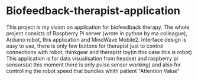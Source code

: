 # Biofeedback-therapist-application
This project is my vision on application for biofeedback therapy. 
The whole project consists of Raspberry Pi server (wrote in python by ma colleague), Arduino robot, this application and MindWave Mobile2.
Interface design is easy to use, there is only few buttons for therapist just to control connections with robot, 
thinkgear and therapist toy(in this case this is robot)
This application is for data visualisation from headset and raspberry pi sensors(at this moment there is only pulse sensor working) 
and also for controlling the robot speed that bundles whith patient "Attention Value"
